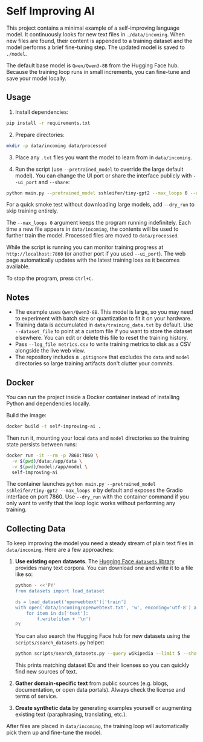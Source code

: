 # Self Improving AI

This project contains a minimal example of a self-improving language model. It
continuously looks for new text files in `./data/incoming`. When new files are
found, their content is appended to a training dataset and the model performs a
brief fine-tuning step. The updated model is saved to `./model`.

The default base model is `Qwen/Qwen3-8B` from the Hugging Face hub. Because the
training loop runs in small increments, you can fine-tune and save your model
locally.

## Usage

1. Install dependencies:

```bash
pip install -r requirements.txt
```

2. Prepare directories:

```bash
mkdir -p data/incoming data/processed
```

3. Place any `.txt` files you want the model to learn from in `data/incoming`.

4. Run the script (use `--pretrained_model` to override the large default model). You can change the UI port or share the interface publicly with `--ui_port` and `--share`:

```bash
python main.py --pretrained_model sshleifer/tiny-gpt2 --max_loops 0 --ui_port 7860
```

For a quick smoke test without downloading large models, add `--dry_run` to skip
training entirely.

The `--max_loops 0` argument keeps the program running indefinitely. Each time a
new file appears in `data/incoming`, the contents will be used to further train
the model. Processed files are moved to `data/processed`.

While the script is running you can monitor training progress at
`http://localhost:7860` (or another port if you used `--ui_port`). The web page automatically updates with the latest
training loss as it becomes available.

To stop the program, press `Ctrl+C`.

## Notes

- The example uses `Qwen/Qwen3-8B`. This model is large, so you may need to
  experiment with batch size or quantization to fit it on your hardware.
- Training data is accumulated in `data/training_data.txt` by default. Use
  `--dataset_file` to point at a custom file if you want to store the dataset
  elsewhere. You can edit or delete this file to reset the training history.
- Pass `--log_file metrics.csv` to write training metrics to disk as a CSV
  alongside the live web view.
- The repository includes a `.gitignore` that excludes the `data` and `model`
  directories so large training artifacts don't clutter your commits.


## Docker

You can run the project inside a Docker container instead of installing Python
and dependencies locally.

Build the image:

```bash
docker build -t self-improving-ai .
```

Then run it, mounting your local `data` and `model` directories so the training
state persists between runs:

```bash
docker run -it --rm -p 7860:7860 \
  -v $(pwd)/data:/app/data \
  -v $(pwd)/model:/app/model \
  self-improving-ai
```

The container launches `python main.py --pretrained_model sshleifer/tiny-gpt2 --max_loops 0` by default and exposes
the Gradio interface on port 7860.
Use `--dry_run` with the container command if you only want to verify that the
loop logic works without performing any training.

## Collecting Data

To keep improving the model you need a steady stream of plain text files in `data/incoming`. Here are a few approaches:

1. **Use existing open datasets.** The [Hugging Face `datasets` library](https://huggingface.co/datasets) provides many text corpora. You can download one and write it to a file like so:

   ```bash
   python - <<'PY'
   from datasets import load_dataset

   ds = load_dataset('openwebtext')['train']
   with open('data/incoming/openwebtext.txt', 'w', encoding='utf-8') as f:
       for item in ds['text']:
           f.write(item + '\n')
   PY
   ```

   You can also search the Hugging Face hub for new datasets using the `scripts/search_datasets.py` helper:

   ```bash
   python scripts/search_datasets.py --query wikipedia --limit 5 --show_license
   ```

   This prints matching dataset IDs and their licenses so you can quickly find new sources of text.

2. **Gather domain-specific text** from public sources (e.g. blogs, documentation, or open data portals). Always check the license and terms of service.

3. **Create synthetic data** by generating examples yourself or augmenting existing text (paraphrasing, translating, etc.).

After files are placed in `data/incoming`, the training loop will automatically pick them up and fine-tune the model.
